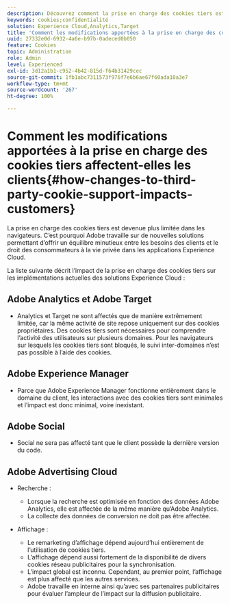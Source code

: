 ```yaml
---
description: Découvrez comment la prise en charge des cookies tiers est devenue de plus en plus limitée dans les navigateurs.
keywords: cookies;confidentialité
solution: Experience Cloud,Analytics,Target
title: 'Comment les modifications apportées à la prise en charge des cookies tiers affectent-elles les clients '
uuid: 27332e0d-6932-4a6e-b97b-0adeced0b050
feature: Cookies
topic: Administration
role: Admin
level: Experienced
exl-id: 3d12a1b1-c952-4b42-815d-f64b31429cec
source-git-commit: 1fb1abc7311573f976f7e6b6ae67f60ada10a3e7
workflow-type: tm+mt
source-wordcount: '267'
ht-degree: 100%

---
```


# Comment les modifications apportées à la prise en charge des cookies tiers affectent-elles les clients{#how-changes-to-third-party-cookie-support-impacts-customers}

La prise en charge des cookies tiers est devenue plus limitée dans les navigateurs. C’est pourquoi Adobe travaille sur de nouvelles solutions permettant d’offrir un équilibre minutieux entre les besoins des clients et le droit des consommateurs à la vie privée dans les applications Experience Cloud.

La liste suivante décrit l’impact de la prise en charge des cookies tiers sur les implémentations actuelles des solutions Experience Cloud :

## Adobe Analytics et Adobe Target

* Analytics et Target ne sont affectés que de manière extrêmement limitée, car la même activité de site repose uniquement sur des cookies propriétaires. Des cookies tiers sont nécessaires pour comprendre l’activité des utilisateurs sur plusieurs domaines. Pour les navigateurs sur lesquels les cookies tiers sont bloqués, le suivi inter-domaines n’est pas possible à l’aide des cookies.

## Adobe Experience Manager

* Parce que Adobe Experience Manager fonctionne entièrement dans le domaine du client, les interactions avec des cookies tiers sont minimales et l’impact est donc minimal, voire inexistant.

## Adobe Social

* Social ne sera pas affecté tant que le client possède la dernière version du code.

## Adobe Advertising Cloud

* Recherche :

   * Lorsque la recherche est optimisée en fonction des données Adobe Analytics, elle est affectée de la même manière qu’Adobe Analytics.
   * La collecte des données de conversion ne doit pas être affectée.

* Affichage :

   * Le remarketing d’affichage dépend aujourd’hui entièrement de l’utilisation de cookies tiers.
   * L’affichage dépend aussi fortement de la disponibilité de divers cookies réseau publicitaires pour la synchronisation.
   * L’impact global est inconnu. Cependant, au premier point, l’affichage est plus affecté que les autres services.
   * Adobe travaille en interne ainsi qu’avec ses partenaires publicitaires pour évaluer l’ampleur de l’impact sur la diffusion publicitaire.
